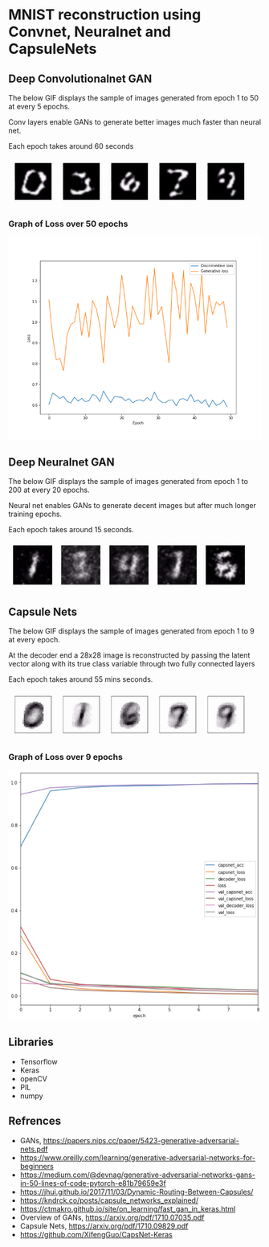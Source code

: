 # MNIST reconstruction using Convnet, Neuralnet and CapsuleNets


## Deep Convolutionalnet GAN
The below GIF displays the sample of images generated from epoch 1 to 50 at every 5 epochs.

Conv layers enable GANs to generate better images much faster than neural net.

Each epoch takes around 60 seconds

![Images_generated_using_conv_net](/images/gan_cnn/digits/cnn_epoch_1_50.gif?raw=true "Images Generated using Conv Layers in GAN architecture")

### Graph of Loss over 50 epochs
![Graph1](/images/gan_cnn/conv_gan_loss.png?raw=true "Graph of the loss over 50 epochs")

## Deep Neuralnet GAN
The below GIF displays the sample of images generated from epoch 1 to 200 at every 20 epochs.

Neural net enables GANs to generate decent images but after much longer training epochs.

Each epoch takes around 15 seconds.

![Images_generated_using_conv_net](/images/gan_neuralnet/digits/gan_nn_epoch_1_to_200.gif?raw=true "Images Generated using NeuralNet Layers in GAN architecture")

## Capsule Nets
The below GIF displays the sample of images generated from epoch 1 to 9 at every epoch.

At the decoder end a 28x28 image is reconstructed by passing the latent vector along with its true class variable through two fully connected layers

Each epoch takes around 55 mins seconds.

![Images_generated_using_caps_net](/images/capsulenet/Selected/epochs.gif?raw=true "Images Generated using CapsNet")

### Graph of Loss over 9 epochs
![Graph3](/images/capsulenet/capsnet_graph.jpg?raw=true "Graph of the loss and accuracy over 9 epochs" )

## Libraries
* Tensorflow
* Keras
* openCV
* PIL
* numpy

## Refrences
* GANs, https://papers.nips.cc/paper/5423-generative-adversarial-nets.pdf
* https://www.oreilly.com/learning/generative-adversarial-networks-for-beginners
* https://medium.com/@devnag/generative-adversarial-networks-gans-in-50-lines-of-code-pytorch-e81b79659e3f
* https://jhui.github.io/2017/11/03/Dynamic-Routing-Between-Capsules/
* https://kndrck.co/posts/capsule_networks_explained/
* https://ctmakro.github.io/site/on_learning/fast_gan_in_keras.html
* Overview of GANs, https://arxiv.org/pdf/1710.07035.pdf
* Capsule Nets, https://arxiv.org/pdf/1710.09829.pdf
* https://github.com/XifengGuo/CapsNet-Keras

    
